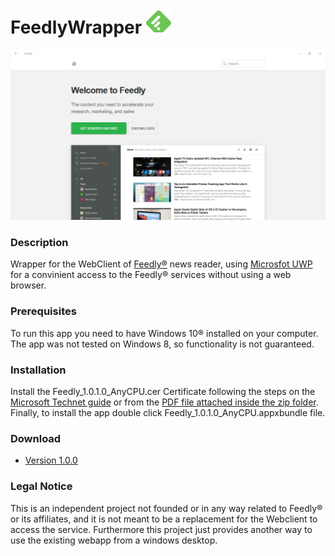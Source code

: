 #  FeedlyWrapper ![alt text](https://github.com/mdbesoain/FeedlyWrapper/raw/master/Feedly/Feedly/Assets/AppList/AppList.targetsize-40_altform-unplated.png "icono")

![alt text]( https://github.com/mdbesoain/FeedlyWrapper/raw/master/Feedly/Feedly/images/screenshot.PNG "Screenshot")

### Description

Wrapper for the WebClient of [Feedly®](https://feedly.com/) news reader, using [Microsfot UWP](https://docs.microsoft.com/en-us/windows/uwp/get-started/universal-application-platform-guide) for a convinient access to the  Feedly® services without using a web browser.

### Prerequisites

To run this app you need to have Windows 10® installed on your computer. The app was not tested on Windows 8, so functionality is not guaranteed.

### Installation
Install the Feedly_1.0.1.0_AnyCPU.cer Certificate  following the steps on the [Microsoft Technet guide](https://technet.microsoft.com/en-us/library/dd441378(office.13).aspx) or from the [PDF file attached inside the zip folder](https://github.com/mdbesoain/FeedlyWrapper/raw/master/Feedly/Feedly/AppPackages/certificateInstall.pdf).
Finally, to install the app double click Feedly_1.0.1.0_AnyCPU.appxbundle file.

### Download

* [Version 1.0.0](https://github.com/mdbesoain/FeedlyWrapper/raw/master/Feedly/Feedly/AppPackages/Feedly_1.0.1.0_Test.zip)

### Legal Notice

This is an independent project not founded or in any way related to Feedly® or its affiliates, and it is not meant to be a replacement for the Webclient to  access the service. Furthermore this project just provides another way to use the existing webapp from a windows desktop.
